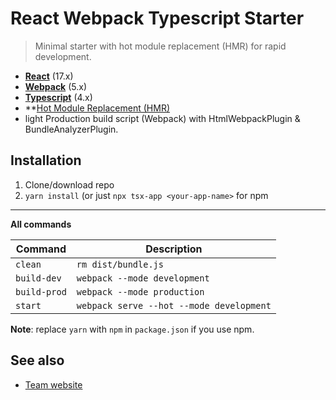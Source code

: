 # React Webpack Typescript Starter
> Minimal starter with hot module replacement (HMR) for rapid development.

* **[React](https://facebook.github.io/react/)** (17.x)
* **[Webpack](https://webpack.js.org/)** (5.x)
* **[Typescript](https://www.typescriptlang.org/)** (4.x)
* **[Hot Module Replacement (HMR)](https://webpack.js.org/concepts/hot-module-replacement/)
* light Production build script (Webpack) with HtmlWebpackPlugin & BundleAnalyzerPlugin.

## Installation
1. Clone/download repo
2. `yarn install` (or just `npx tsx-app <your-app-name>` for npm
---

**All commands**

Command | Description
---|---
`clean`|`rm dist/bundle.js`
`build-dev`|`webpack --mode development`
`build-prod`|`webpack --mode production`
`start`|`webpack serve --hot --mode development`
**Note**: replace `yarn` with `npm` in `package.json` if you use npm.

## See also
* [Team website](https://kmoz.dev)
